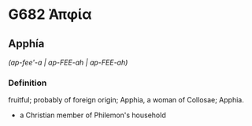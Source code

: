 # G682 Ἀπφία

## Apphía

_(ap-fee'-a | ap-FEE-ah | ap-FEE-ah)_

### Definition

fruitful; probably of foreign origin; Apphia, a woman of Collosae; Apphia.

- a Christian member of Philemon's household

